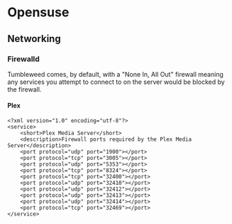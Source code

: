 # Opensuse

## Networking

### Firewalld

Tumbleweed comes, by default, with a "None In, All Out" firewall meaning any services you attempt to connect to on the server would be blocked by the firewall.

#### Plex

```
<?xml version="1.0" encoding="utf-8"?>
<service>
    <short>Plex Media Server</short>
    <description>Firewall ports required by the Plex Media Server</description>
    <port protocol="udp" port="1900"></port>
    <port protocol="tcp" port="3005"></port>
    <port protocol="udp" port="5353"></port>
    <port protocol="tcp" port="8324"></port>
    <port protocol="tcp" port="32400"></port>
    <port protocol="udp" port="32410"></port>
    <port protocol="udp" port="32412"></port>
    <port protocol="udp" port="32413"></port>
    <port protocol="udp" port="32414"></port>
    <port protocol="tcp" port="32469"></port>
</service>
```